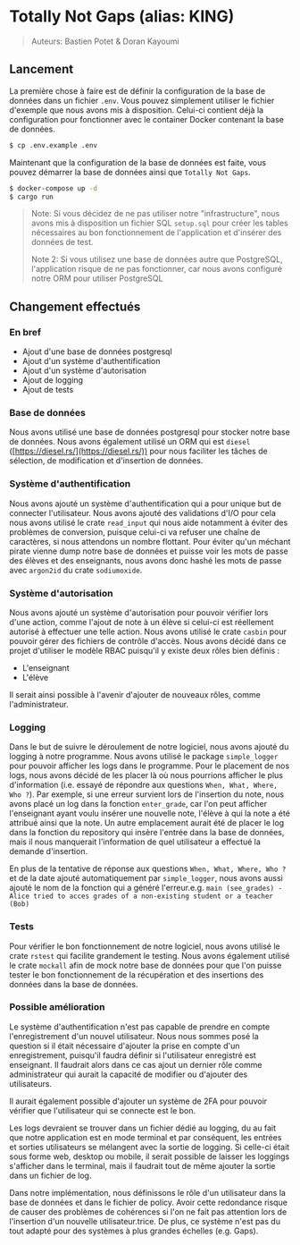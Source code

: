 # Totally Not Gaps (alias: KING)
> Auteurs: Bastien Potet & Doran Kayoumi

## Lancement
La première chose à faire est de définir la configuration de la base de données dans un fichier `.env`. Vous pouvez simplement utiliser le fichier d'exemple que nous avons mis à disposition. Celui-ci contient déjà la configuration pour fonctionner avec le container Docker contenant la base de données.
```bash
$ cp .env.example .env
```

Maintenant que la configuration de la base de données est faite, vous pouvez démarrer la base de données ainsi que `Totally Not Gaps`.
```bash
$ docker-compose up -d
$ cargo run
```
> Note: Si vous décidez de ne pas utiliser notre "infrastructure", nous avons mis à disposition un fichier SQL `setup.sql` pour créer les tables nécessaires au bon fonctionnement de l'application et d'insérer des données de test.
> 
> Note 2: Si vous utilisez une base de données autre que PostgreSQL, l'application risque de ne pas fonctionner, car nous avons configuré notre ORM pour utiliser PostgreSQL

## Changement effectués

### En bref

- Ajout d'une base de données postgresql
- Ajout d'un système d'authentification
- Ajout d'un système d'autorisation
- Ajout de logging
- Ajout de tests

### Base de données

Nous avons utilisé une base de données postgresql pour stocker notre base de données. Nous avons également utilisé un
ORM qui est ```diesel``` ([https://diesel.rs/](https://diesel.rs/)) pour nous faciliter les tâches de sélection, de modification et d'insertion de données.

### Système d'authentification

Nous avons ajouté un système d'authentification qui a pour unique but de connecter l'utilisateur. Nous avons ajouté des validations d'I/O pour cela nous avons utilisé le crate ```read_input``` qui nous aide notamment à éviter des problèmes de conversion, puisque celui-ci va refuser une chaîne de caractères, si nous attendons un nombre flottant. Pour éviter qu'un méchant pirate vienne dump notre base de données et puisse voir les mots de passe des élèves et des enseignants, nous avons donc hashé les mots de passe avec `argon2id` du crate `sodiumoxide`.


### Système d'autorisation

Nous avons ajouté un système d'autorisation pour pouvoir vérifier lors d'une action, comme l'ajout de note à un élève si celui-ci est réellement autorisé à effectuer une telle action. Nous avons utilisé le crate ```casbin``` pour pouvoir gérer des fichiers de contrôle d'accès. Nous avons décidé dans ce projet d'utiliser le modèle RBAC puisqu'il y existe deux rôles bien définis :

- L'enseignant
- L'élève

Il serait ainsi possible à l'avenir d'ajouter de nouveaux rôles, comme l'administrateur. 

### Logging

Dans le but de suivre le déroulement de notre logiciel, nous avons ajouté du logging à notre programme. Nous avons utilisé le package ```simple_logger``` pour pouvoir afficher les logs dans le programme. Pour le placement de nos logs, nous avons décidé de les placer là où nous pourrions afficher le plus d'information (i.e. essayé de répondre aux questions `When, What, Where, Who ?`). 
Par exemple, si une erreur survient lors de l'insertion du note, nous avons placé un log dans la fonction `enter_grade`, car l'on peut afficher l'enseignant ayant voulu insérer une nouvelle  note, l'élève à qui la note a été attribué ainsi que la note. Un autre emplacement aurait été de placer le log dans la fonction du repository qui insère l'entrée dans la base de données, mais il nous manquerait  l'information de quel utilisateur a effectué la demande d'insertion.

En plus de la tentative de réponse aux questions `When, What, Where, Who ?` et de la date ajouté automatiquement par `simple_logger`, nous avons aussi ajouté le nom de la fonction qui a généré l'erreur.e.g. `main (see_grades) - Alice tried to acces grades of a non-existing student or a teacher (Bob)`

### Tests

Pour vérifier le bon fonctionnement de notre logiciel, nous avons utilisé le crate ```rstest``` qui facilite grandement le testing. Nous avons également utilisé le crate `mockall` afin de mock notre base de données pour que l'on puisse tester le bon fonctionnement de la récupération et des insertions des données dans la base de données.

### Possible amélioration

Le système d'authentification n'est pas capable de prendre en compte l'enregistrement d'un nouvel utilisateur. Nous nous sommes posé la question si il était nécessaire d'ajouter la prise en compte  d'un enregistrement, puisqu'il faudra définir si l'utilisateur  enregistré est enseignant. Il faudrait alors dans ce cas ajout un dernier rôle comme administrateur qui aurait la  capacité de modifier ou d'ajouter des utilisateurs.

Il aurait également possible d'ajouter un système de 2FA pour pouvoir vérifier que l'utilisateur qui se connecte est le bon.

Les logs devraient se trouver dans un fichier dédié au logging, du au fait que notre application est en mode terminal et par conséquent,  les entrées et sorties utilisateurs se mélangent avec la sortie de logging. Si celle-ci était sous forme web, desktop ou mobile, il serait possible de laisser les loggings s'afficher dans le terminal, mais il faudrait tout de même ajouter la sortie dans un fichier de log.

Dans notre implémentation, nous définissons le rôle d'un utilisateur dans la base de données et dans le fichier de policy. Avoir cette redondance risque de causer des problèmes de cohérences si l'on ne fait pas attention lors de l'insertion d'un nouvelle utilisateur.trice. De plus, ce système n'est pas du tout adapté pour des systèmes à plus grandes échelles (e.g. Gaps). 
